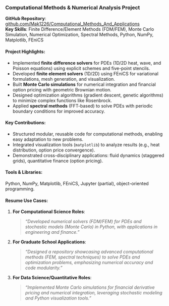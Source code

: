 ### Computational Methods & Numerical Analysis Project  
**GitHub Repository**: [github.com/Mak1226/Computational_Methods_And_Applications](https://github.com/Mak1226/Computational_Methods_And_Applications)  
**Key Skills**: Finite Difference/Element Methods (FDM/FEM), Monte Carlo Simulation, Numerical Optimization, Spectral Methods, Python, NumPy, Matplotlib, FEniCS  

#### Project Highlights:  
- Implemented **finite difference solvers** for PDEs (1D/2D heat, wave, and Poisson equations) using explicit schemes and five-point stencils.  
- Developed **finite element solvers** (1D/2D) using FEniCS for variational formulations, mesh generation, and visualization.  
- Built **Monte Carlo simulations** for numerical integration and financial option pricing with geometric Brownian motion.  
- Designed optimization algorithms (gradient descent, genetic algorithms) to minimize complex functions like Rosenbrock.  
- Applied **spectral methods** (FFT-based) to solve PDEs with periodic boundary conditions for improved accuracy.  

#### Key Contributions:  
- Structured modular, reusable code for computational methods, enabling easy adaptation to new problems.  
- Integrated visualization tools (`matplotlib`) to analyze results (e.g., heat distribution, option price convergence).  
- Demonstrated cross-disciplinary applications: fluid dynamics (staggered grids), quantitative finance (option pricing).  

#### Tools & Libraries:  
Python, NumPy, Matplotlib, FEniCS, Jupyter (partial), object-oriented programming.  

#### Resume Use Cases:  
1. **For Computational Science Roles**:  
   > *“Developed numerical solvers (FDM/FEM) for PDEs and stochastic models (Monte Carlo) in Python, with applications in engineering and finance.”*  

2. **For Graduate School Applications**:  
   > *“Designed a repository showcasing advanced computational methods (FEM, spectral techniques) to solve PDEs and optimization problems, emphasizing numerical accuracy and code modularity.”*  

3. **For Data Science/Quantitative Roles**:  
   > *“Implemented Monte Carlo simulations for financial derivative pricing and numerical integration, leveraging stochastic modeling and Python visualization tools.”*  
